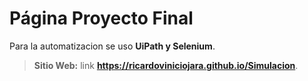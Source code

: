 # Página Proyecto Final

Para la automatizacion se uso **UiPath y Selenium**.

> **Sitio Web:** link **https://ricardoviniciojara.github.io/Simulacion**.
